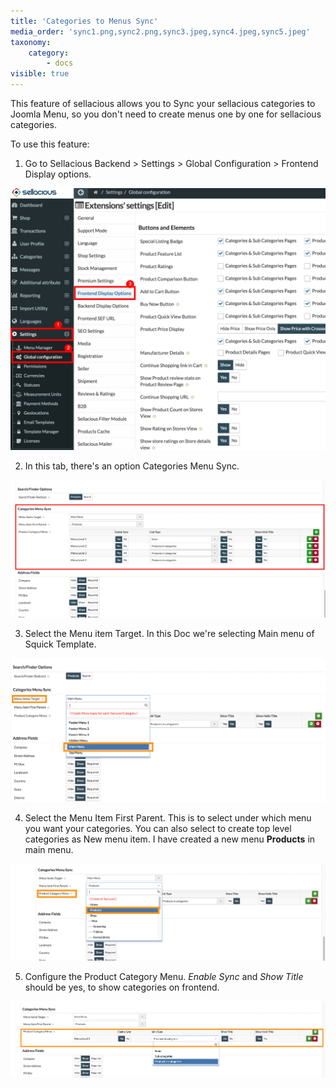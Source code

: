 ```yaml
---
title: 'Categories to Menus Sync'
media_order: 'sync1.png,sync2.png,sync3.jpeg,sync4.jpeg,sync5.jpeg'
taxonomy:
    category:
        - docs
visible: true
---
```


This feature of sellacious allows you to Sync your sellacious categories to Joomla Menu, so you don't need to create menus one by one for sellacious categories.

To use this feature:

1. Go to Sellacious Backend > Settings > Global Configuration > Frontend Display options.

![](sync1.png)

2. In this tab, there's an option Categories Menu Sync.

![](sync2.png)

3. Select the Menu item Target. In this Doc we're selecting Main menu of Squick Template.

![](sync3.jpeg)

4. Select the Menu Item First Parent. This is to select under which menu you want your categories. You can also select to create top level categories as New menu item. I have created a new menu **Products** in main menu.

![](sync4.jpeg)

5. Configure the Product Category Menu. _Enable Sync_ and _Show Title_ should be yes, to show categories on frontend.

![](sync5.jpeg)
